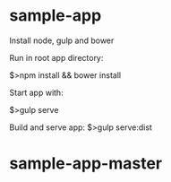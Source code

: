 # sample-app

Install node, gulp and bower

Run in root app directory: 

$>npm install && bower install

Start app with:

$>gulp serve

Build and serve app:
$>gulp serve:dist
# sample-app-master 
